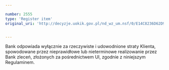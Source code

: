 ```yaml
---

number: 2555
type: 'Register item'
original_uri: 'http://decyzje.uokik.gov.pl/nd_wz_um.nsf/0/E14C8236D62D9D4FC125791200365B40?OpenDocument'


---
```


Bank odpowiada wyłącznie za rzeczywiste i udowodnione straty Klienta, spowodowane przez nieprawidłowe lub nieterminowe realizowanie przez Bank zleceń, złożonych za pośrednictwem UI, zgodnie z niniejszym Regulaminem.
